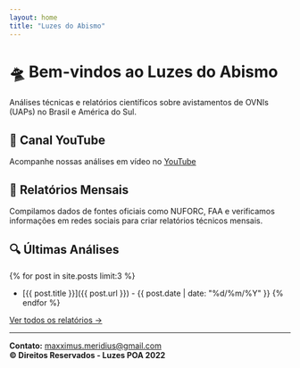 ```yaml
---
layout: home
title: "Luzes do Abismo"
---
```


# 🛸 Bem-vindos ao Luzes do Abismo

Análises técnicas e relatórios científicos sobre avistamentos de OVNIs (UAPs) no Brasil e América do Sul.

## 🎥 Canal YouTube
Acompanhe nossas análises em vídeo no [YouTube](https://www.youtube.com/@LuzesAbismo)

## 📄 Relatórios Mensais
Compilamos dados de fontes oficiais como NUFORC, FAA e verificamos informações em redes sociais para criar relatórios técnicos mensais.

## 🔍 Últimas Análises

{% for post in site.posts limit:3 %}
- [{{ post.title }}]({{ post.url }}) - {{ post.date | date: "%d/%m/%Y" }}
{% endfor %}

[Ver todos os relatórios →](/arquivo)

---

**Contato:** maxximus.meridius@gmail.com  
**© Direitos Reservados - Luzes POA 2022**
